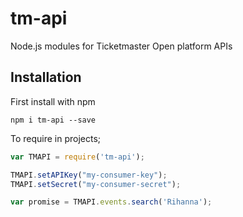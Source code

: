 # tm-api
Node.js modules for Ticketmaster Open platform APIs

## Installation

First install with npm

``` npm i tm-api --save ```

To require in projects;

```js
var TMAPI = require('tm-api');

TMAPI.setAPIKey("my-consumer-key");
TMAPI.setSecret("my-consumer-secret");

var promise = TMAPI.events.search('Rihanna');
```

